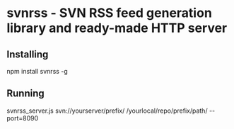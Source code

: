 # svnrss - SVN RSS feed generation library and ready-made HTTP server

## Installing

npm install svnrss -g

## Running

svnrss_server.js svn://yourserver/prefix/ /yourlocal/repo/prefix/path/ --port=8090
